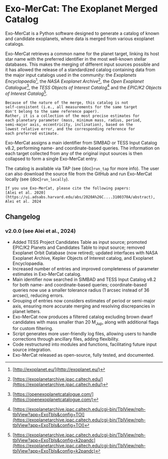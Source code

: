 

# Exo-MerCat: The Exoplanet Merged Catalog

Exo-MerCat is a Python software designed to generate a catalog of known and candidate exoplanets, where data is merged from various exoplanet catalogs. 

Exo-MerCat retrieves a common name for the planet target, linking its host star name with the preferred identifier in the most well-known stellar databases. This makes the merging of different input sources possible and it has allowed the release of a standardized catalog containing data from the major input catalogs used in the community: the *Exoplanets Encyclopaedia*[^1], the *NASA Exoplanet Archive*[^2], the *Open Exoplanet Catalogue*[^3], the *TESS Objects of Interest Catalog*[^4] and the *EPIC/K2 Objects of Interest Catalog*[^5].

```{warning}
Because of the nature of the merge, this catalog is not 
self-consistent (i.e., all measurements for the same target 
don't belong to the same reference paper). 
Rather, it is a collection of the most precise estimates for 
each planetary parameter (mass, minimum mass, radius, period, 
semi-major axis, eccentricity, inclination), based on the 
lowest relative error, and the corresponding reference for 
each preferred estimate. 
```

Exo-MerCat assigns a main identifier from SIMBAD or TESS Input Catalog v8.2, performing name- and coordinate-based queries. The information on each target collected from any of the original input sources is then collapsed to form a single Exo-MerCat entry. 

The catalog is available via TAP (see {doc}`run_tap` for more info). The user can also download the source file from the GitHub and run Exo-MerCat locally (see {doc}`run_locally`).

```{note}
If you use Exo-MerCat, please cite the following papers: 
[Alei et al. 2020](https://ui.adsabs.harvard.edu/abs/2020A%26C....3100370A/abstract), Alei et al. 2024
```

## Changelog

### v2.0.0 (see Alei et al., 2024)
- Added TESS Project Candidates Table as input source; promoted EPIC/K2 Planets and Candidates Table to input source; removed Exoplanet Orbit Database (now retired); updated interfaces with NASA Exoplanet Archive, Kepler Objects of Interest catalog, and Exoplanet Encyclopaedia.
- Increased number of entries and improved completeness of parameter estimates in Exo-MerCat catalog.
- Main identifier now searched in SIMBAD and TESS Input Catalog v8.2 for both name- and coordinate-based queries; coordinate-based queries now use a smaller tolerance radius (1 arcsec instead of 36 arcsec), reducing errors.
- Grouping of entries now considers estimates of period or semi-major axis, ensuring more accurate merging and resolving discrepancies in planet letters.
- Exo-MerCat now produces a filtered catalog excluding brown dwarf candidates with mass smaller than 20 M<sub>Jup</sub>, along with additional flags for custom filtering.
- Script generates more user-friendly log files, allowing users to handle corrections through ancillary files, adding flexibility.
- Code restructured into modules and functions, facilitating future input source integration.
- Exo-MerCat released as open-source, fully tested, and documented.

[^1]:[http://exoplanet.eu/](http://exoplanet.eu/)
[^2]:[https://exoplanetarchive.ipac.caltech.edu/](https://exoplanetarchive.ipac.caltech.edu/)
[^3]:[https://openexoplanetcatalogue.com/](https://openexoplanetcatalogue.com/)
[^4]:[https://exoplanetarchive.ipac.caltech.edu/cgi-bin/TblView/nph-tblView?app=ExoTbls&config=TOI](https://exoplanetarchive.ipac.caltech.edu/cgi-bin/TblView/nph-tblView?app=ExoTbls&config=TOI) 
[^5]:[https://exoplanetarchive.ipac.caltech.edu/cgi-bin/TblView/nph-tblView?app=ExoTbls&config=k2pandc](https://exoplanetarchive.ipac.caltech.edu/cgi-bin/TblView/nph-tblView?app=ExoTbls&config=k2pandc)


